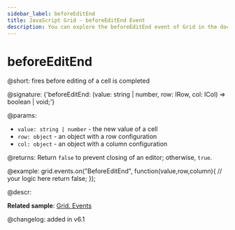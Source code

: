 ```yaml
---
sidebar_label: beforeEditEnd
title: JavaScript Grid - beforeEditEnd Event 
description: You can explore the beforeEditEnd event of Grid in the documentation of the DHTMLX JavaScript UI library. Browse developer guides and API reference, try out code examples and live demos, and download a free 30-day evaluation version of DHTMLX Suite 7.
---
```


# beforeEditEnd

@short: fires before editing of a cell is completed

@signature: {'beforeEditEnd: (value: string | number, row: IRow, col: ICol) => boolean | void;'}

@params:
- `value: string | number` - the new value of a cell
- `row: object` - an object with a row configuration
- `col: object` - an object with a column configuration

@returns:
Return `false` to prevent closing of an editor; otherwise, `true`.

@example:
grid.events.on("BeforeEditEnd", function(value,row,column){
	// your logic here
    return false;
});

@descr:


**Related sample**: [Grid. Events	](https://snippet.dhtmlx.com/9zeyp4ds)

@changelog: added in v6.1
